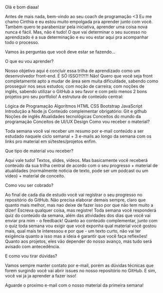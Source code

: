 Olá e bom diaaa!

Antes de mais nada, bem-vindo ao seu coach de programação <3 Eu me chamo Cinthia e eu estou muito empolgada pra aprender junto com você. Também quero te parabenizar pela iniciativa, aprender uma coisa nova nunca é fácil. Mas, não é tudo! O que vai determinar o seu sucesso no aprendizado é a sua determinação e eu vou estar aqui pra acompanhar todo o processo.

Vamos às perguntas que você deve estar se fazendo...




O que eu vou aprender?

Nosso objetivo aqui é concluir essa trilha de aprendizado como um desenvolvedor front-end. É SÓ ISSO?!?!?! Não! Quero que você seja front completamente apto a mudar de área sem muita dificuldade, sabendo como prosseguir nos seus estudos; com noção de carreira; com noções de inglês, sabendo utilizar o GitHub a seu favor e com pelo menos 2 bons projetos pro seu portfolio! A estrutura de conteúdo central:

Lógica de Programação 
Algoritmos
HTML
CSS
Bootstrap
JavaScript
Introdução a Node.js
Conteúdo complementar obrigatório:
Git e github
Noções de inglês
Atualidades tecnológicas
Conceitos do mundo da programação
Conceitos de UI/UX Design
Como vou receber o material?

Toda semana você vai receber um resumo por e-mail conteúdo a ser estudado naquele ciclo semanal + 3 e-mails ao longo da semana com os links pro material em si/testes/projetos enfim.

Que tipo de material vou receber?

Aqui vale tudo! Textos, slides, vídeos. Mas basicamente você receberá conteúdo da sua trilha central de acordo com o seu progresso + material de atualidades (normalmente noticia de texto, pode ser um podcast ou um video) + material de conceito.

Como vou ser cobrado?

Ao final de cada dia de estudo você vai registrar o seu progresso no repositório do GitHub. Não precisa elaborar demais sempre, claro que quanto mais melhor, mas nao deixe de fazer isso por que não tem muito a dizer! Escreva qualquer coisa, mas registre!
Toda semana você responderá quiz do conteúdo da semana, além das atividades dos dias que você vai enviar pra mim - o feedback! 
Quanto ao conteúdo complementar, junto com o quiz toda semana vou exigir que você exponha qual material você gostou mais, qual mais te interessou e por que - um texto curto, não vai ter exigência quanto a isso mas a ideia é garantir que você faça reflexões! 
Quanto aos projetos, eles vão depender do nosso avanço, mas tudo será avisado com antecedência.




E como vou tirar dúvidas?

Vamos sempre manter contato por e-mail, porém as dúvidas técnicas que forem surgindo você vai abrir issues no nosso repositório no GitHub. E sim, você vai ja ja aprender a fazer isso!

Aguarde o proximo e-mail com o nosso material da primeira semana!
